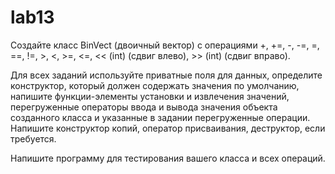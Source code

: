 # lab13
Создайте класс BinVect (двоичный вектор) с операциями +, +=, -, -=, =, ==, !=, >, &lt;, >=, &lt;=, &lt;&lt; (int) (сдвиг влево), >> (int) (сдвиг вправо).

Для всех заданий используйте приватные поля для данных, определите конструктор, который должен содержать значения по умолчанию, напишите функции-элементы установки и извлечения значений, перегруженные операторы ввода и вывода значения объекта созданного класса и указанные в задании перегруженные операции.
Напишите конструктор копий, оператор присваивания, деструктор, если требуется.

Напишите программу для тестирования вашего класса и всех операций.

